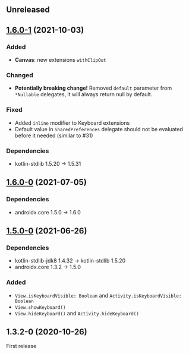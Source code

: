 ## Unreleased

## [1.6.0-1] (2021-10-03)

### Added

- **Canvas**: new extensions `withClipOut`

### Changed

- **Potentially breaking change!**
  Removed `default` parameter from `*Nullable` delegates, it will always return null by default.

### Fixed

- Added `inline` modifier to Keyboard extensions
- Default value in `SharedPreferences` delegate should not be evaluated before it needed (similar to #31)

### Dependencies

- kotlin-stdlib 1.5.20 -> 1.5.31

## [1.6.0-0] (2021-07-05)

### Dependencies

- androidx.core 1.5.0 -> 1.6.0

## [1.5.0-0] (2021-06-26)

### Dependencies

- kotlin-stdlib-jdk8 1.4.32 -> kotlin-stdlib 1.5.20
- androidx.core 1.3.2 -> 1.5.0

### Added

- `View.isKeyboardVisible: Boolean` and `Activity.isKeyboardVisible: Boolean`
- `View.showKeyboard()`
- `View.hideKeyboard()` and `Activity.hideKeyboard()`

## 1.3.2-0 (2020-10-26)

First release


[1.6.0-1]: https://github.com/RedMadRobot/redmadrobot-android-ktx/compare/resources-ktx-v1.3.1-0...core-ktx-v1.6.0-1
[1.6.0-0]: https://github.com/RedMadRobot/redmadrobot-android-ktx/compare/viewbinding-ktx-v4.2.1-0...core-ktx-v1.6.0-0
[1.5.0-0]: https://github.com/RedMadRobot/redmadrobot-android-ktx/compare/e6b11af4...core-ktx-v1.5.0-0
